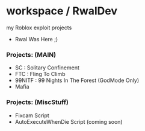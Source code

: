 # workspace / RwalDev
my Roblox exploit projects
- Rwal Was Here ;)

### Projects: (MAIN)
- SC : Solitary Confinement
- FTC : Fling To Climb
- 99NITF : 99 Nights In The Forest (GodMode Only)
- Mafia

### Projects: (MiscStuff)
- Fixcam Script
- AutoExecuteWhenDie Script (coming soon)
